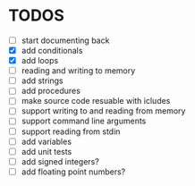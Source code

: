 # TODOS

- [ ] start documenting back
- [x] add conditionals
- [x] add loops
- [ ] reading and writing to memory
- [ ] add strings
- [ ] add procedures
- [ ] make source code resuable with icludes
- [ ] support writing to and reading from memory
- [ ] support command line arguments
- [ ] support reading from stdin
- [ ] add variables
- [ ] add unit tests
- [ ] add signed integers?
- [ ] add floating point numbers?

